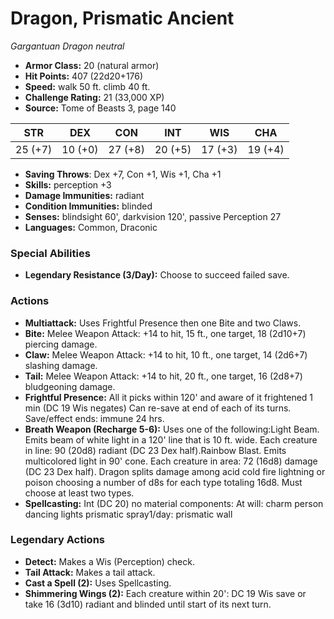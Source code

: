 # Dragon, Prismatic Ancient

*Gargantuan* *Dragon* *neutral*

- **Armor Class:** 20 (natural armor)
- **Hit Points:** 407 (22d20+176)
- **Speed:** walk 50 ft. climb 40 ft.
- **Challenge Rating:** 21 (33,000 XP)
- **Source:** Tome of Beasts 3, page 140

| STR | DEX | CON | INT | WIS | CHA |
| --- | --- | --- | --- | --- | --- |
| 25 (+7) | 10 (+0) | 27 (+8) | 20 (+5) | 17 (+3) | 19 (+4) |

- **Saving Throws**: Dex +7, Con +1, Wis +1, Cha +1
- **Skills:** perception +3
- **Damage Immunities:** radiant
- **Condition Immunities:** blinded
- **Senses:** blindsight 60', darkvision 120', passive Perception 27
- **Languages:** Common, Draconic

### Special Abilities

- **Legendary Resistance (3/Day):** Choose to succeed failed save.

### Actions

- **Multiattack:** Uses Frightful Presence then one Bite and two Claws.
- **Bite:** Melee Weapon Attack: +14 to hit, 15 ft., one target, 18 (2d10+7) piercing damage.
- **Claw:** Melee Weapon Attack: +14 to hit, 10 ft., one target, 14 (2d6+7) slashing damage.
- **Tail:** Melee Weapon Attack: +14 to hit, 20 ft., one target, 16 (2d8+7) bludgeoning damage.
- **Frightful Presence:** All it picks within 120' and aware of it frightened 1 min (DC 19 Wis negates) Can re-save at end of each of its turns. Save/effect ends: immune 24 hrs.
- **Breath Weapon (Recharge 5-6):** Uses one of the following:Light Beam. Emits beam of white light in a 120' line that is 10 ft. wide. Each creature in line: 90 (20d8) radiant (DC 23 Dex half).Rainbow Blast. Emits multicolored light in 90' cone. Each creature in area: 72 (16d8) damage (DC 23 Dex half). Dragon splits damage among acid cold fire lightning or poison choosing a number of d8s for each type totaling 16d8. Must choose at least two types.
- **Spellcasting:** Int (DC 20) no material components: At will: charm person dancing lights prismatic spray1/day: prismatic wall



### Legendary Actions

- **Detect:** Makes a Wis (Perception) check.
- **Tail Attack:** Makes a tail attack.
- **Cast a Spell (2):** Uses Spellcasting.
- **Shimmering Wings (2):** Each creature within 20': DC 19 Wis save or take 16 (3d10) radiant and blinded until start of its next turn.
